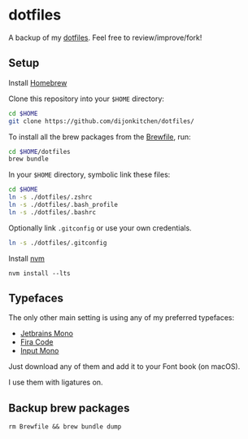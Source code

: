 # dotfiles

A backup of my [dotfiles](https://dotfiles.github.io/).
Feel free to review/improve/fork!

## Setup

Install [Homebrew](https://brew.sh/)

Clone this repository into your `$HOME` directory:

```sh
cd $HOME
git clone https://github.com/dijonkitchen/dotfiles/
```

To install all the brew packages from the
[Brewfile](https://github.com/Homebrew/homebrew-bundle),
run: 

```sh
cd $HOME/dotfiles
brew bundle
```

In your `$HOME` directory,
symbolic link these files:
```sh
cd $HOME
ln -s ./dotfiles/.zshrc
ln -s ./dotfiles/.bash_profile
ln -s ./dotfiles/.bashrc
```

Optionally link `.gitconfig`
or use your own credentials.
```sh
ln -s ./dotfiles/.gitconfig
```

Install [nvm](https://github.com/nvm-sh/nvm)

```shell script
nvm install --lts
```

## Typefaces

The only other main setting
is using any of my preferred typefaces:
- [Jetbrains Mono](https://www.jetbrains.com/lp/mono/)
- [Fira Code](https://github.com/tonsky/FiraCode)
- [Input Mono](http://input.fontbureau.com)

Just download any of them
and add it to your Font book (on macOS).

I use them with ligatures on.


## Backup brew packages

`rm Brewfile && brew bundle dump`
